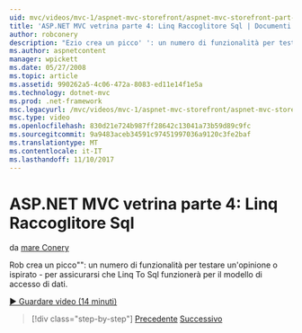 ```yaml
---
uid: mvc/videos/mvc-1/aspnet-mvc-storefront/aspnet-mvc-storefront-part-4-linq-to-sql-spike
title: 'ASP.NET MVC vetrina parte 4: Linq Raccoglitore Sql | Documenti Microsoft'
author: robconery
description: "Ezio crea un picco' ': un numero di funzionalità per testare un'opinione o ispirato - per assicurarsi che Linq To Sql funzionerà per il modello di accesso di dati."
ms.author: aspnetcontent
manager: wpickett
ms.date: 05/27/2008
ms.topic: article
ms.assetid: 990262a5-4c06-472a-8083-ed11e14f1e5a
ms.technology: dotnet-mvc
ms.prod: .net-framework
msc.legacyurl: /mvc/videos/mvc-1/aspnet-mvc-storefront/aspnet-mvc-storefront-part-4-linq-to-sql-spike
msc.type: video
ms.openlocfilehash: 830d21e724b987ff28642c13041a73b59d89c9fc
ms.sourcegitcommit: 9a9483aceb34591c97451997036a9120c3fe2baf
ms.translationtype: MT
ms.contentlocale: it-IT
ms.lasthandoff: 11/10/2017
---
```

<a name="aspnet-mvc-storefront-part-4-linq-to-sql-spike"></a>ASP.NET MVC vetrina parte 4: Linq Raccoglitore Sql
====================
da [mare Conery](https://github.com/robconery)

Rob crea un picco"": un numero di funzionalità per testare un'opinione o ispirato - per assicurarsi che Linq To Sql funzionerà per il modello di accesso di dati.

[&#9654; Guardare video (14 minuti)](https://channel9.msdn.com/Blogs/ASP-NET-Site-Videos/aspnet-mvc-storefront-part-4-linq-to-sql-spike)

>[!div class="step-by-step"]
[Precedente](aspnet-mvc-storefront-part-3-pipes-and-filters.md)
[Successivo](aspnet-mvc-storefront-part-5-globalization.md)
